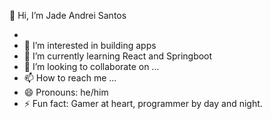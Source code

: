 
  👋 Hi, I’m Jade Andrei Santos





- 
- 👀 I’m interested in building apps
- 🌱 I’m currently learning React and Springboot
- 💞️ I’m looking to collaborate on ...
- 📫 How to reach me ...
- 😄 Pronouns: he/him
- ⚡ Fun fact: Gamer at heart, programmer by day and night.

<!---
DevRyujin/DevRyujin is a ✨ special ✨ repository because its `README.md` (this file) appears on your GitHub profile.
You can click the Preview link to take a look at your changes.
--->
